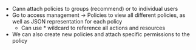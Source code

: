 - Cann attach policies to groups (recommend) or to individual users
- Go to access management -> Policies to view all different policies, as well as JSON representation for each policy
	- Can use \* wildcard to reference all actions and resources
- We can also create new policies and attach specific permissions to the policy